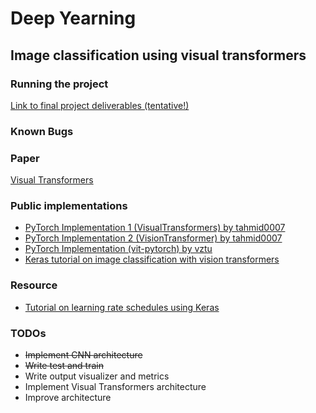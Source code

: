 # Deep Yearning
## Image classification using visual transformers

### Running the project
[Link to final project deliverables (tentative!)](https://github.com/ethanga12/dl-final-project/tree/main/deliverables)

### Known Bugs

### Paper
[Visual Transformers](https://arxiv.org/pdf/2006.03677.pdf)

### Public implementations
* [PyTorch Implementation 1 (VisualTransformers) by tahmid0007](https://github.com/tahmid0007/VisualTransformers)
* [PyTorch Implementation 2 (VisionTransformer) by tahmid0007](https://github.com/tahmid0007/VisionTransformer)
* [PyTorch Implementation (vit-pytorch) by vztu](https://github.com/lucidrains/vit-pytorch)
* [Keras tutorial on image classification with vision transformers](https://keras.io/examples/vision/image_classification_with_vision_transformer/)

### Resource
* [Tutorial on learning rate schedules using Keras](https://pyimagesearch.com/2019/07/22/keras-learning-rate-schedules-and-decay/)

### TODOs
* ~~Implement CNN architecture~~
* ~~Write test and train~~
* Write output visualizer and metrics
* Implement Visual Transformers architecture
* Improve architecture